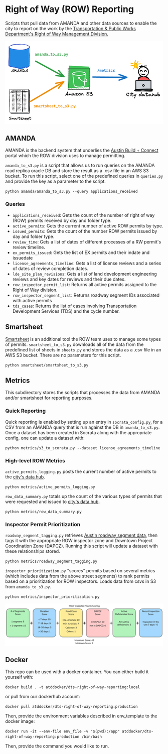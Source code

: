 # Right of Way (ROW) Reporting

Scripts that pull data from AMANDA and other data sources to enable the city to report on the work by the [Transportation & Public Works Department's Right of Way Management Division.](https://www.austintexas.gov/department/right-way-row-management)

![a flow diagram depicting data going from our source AMANDA DB to our destination city datahub.](docs/flow_diagram.png)

## AMANDA

AMANDA is the backend system that underlies the [Austin Build + Connect](https://abc.austintexas.gov/index) portal which the ROW division uses to manage permitting. 

`amanda_to_s3.py` is a script that allows us to run queries on the AMANDA read replica oracle DB and store the result as a .csv file in an AWS S3 bucket. To run this script, select one of the predefined queries in `queries.py` and provide the key as a parameter to the script.

`python amanda/amanda_to_s3.py --query applications_received`

### Queries

- `applications_received`: Gets the count of the number of right of way (ROW) permits received by day and folder type.
- `active_permits`: Gets the current number of active ROW permits by type.
- `issued_permits`: Gets the count of the number ROW permits issued by day and folder type.
- `review_time`: Gets a list of dates of different processes of a RW permit's review timeline.
- `ex_permits_issued`: Gets the list of EX permits and their indate and issuedate
- `license_agreements_timeline`: Gets a list of license reviews and a series of dates of review completion dates. 
- `lde_site_plan_revisions`: Gets a list of land development engineering reviews and key dates for reviews and their due dates.
- `row_inspector_permit_list`: Returns all active permits assigned to the Right of Way division.
- `row_inspector_segment_list`: Returns roadway segment IDs associated with active permits
- `tds_cases`: Returns the list of cases involving Transportation Development Services (TDS) and the cycle number.

## Smartsheet

[Smartsheet](https://www.smartsheet.com/) is an additional tool the ROW team uses to manage some types of permits. `smartsheet_to_s3.py` downloads all of the data from the predefined list of sheets in `sheets.py` and stores the data as a .csv file in an AWS S3 bucket. There are no parameters for this script.

`python smartsheet/smartsheet_to_s3.py`

## Metrics

This subdirectory stores the scripts that processes the data from AMANDA and/or smartsheet for reporting purposes.

### Quick Reporting

Quick reporting is enabled by setting up an entry in `socrata_config.py`, for a CSV from an AMANDA query that is run against the DB
in `amanda_to_s3.py`. Once a dataset has been created in Socrata along with the appropriate config, one can update a dataset with:

`python metrics/s3_to_scorata.py --dataset license_agreements_timeline`

### High-level ROW Metrics

`active_permits_logging.py` posts the current number of active permits to the [city's data hub](https://datahub.austintexas.gov/login). 

`python metrics/active_permits_logging.py`

`row_data_summary.py` totals up the count of the various types of permits that were requested and issued to [city's data hub](https://datahub.austintexas.gov/login). 

`python metrics/row_data_summary.py`

### Inspector Permit Prioritization

`roadway_segment_tagging.py` retrieves [Austin roadway segment data](https://services.arcgis.com/0L95CJ0VTaxqcmED/ArcGIS/rest/services/TRANSPORTATION_street_segment/FeatureServer),
then tags it with the appropriate ROW inspector zone and Downtown Project Coordination Zone (DAPCZ). Running this script 
will update a dataset with these relationships stored. 

`python metrics/roadway_segment_tagging.py`

`inspector_prioritization.py` "scores" permits based on several metrics (which includes data from the above street segments) 
to rank permits based on a prioritization for ROW inspectors. Loads data from csvs in S3 from `amanda_to_s3.py`.

`python metrics/inspector_prioritization.py`

![a diagram describing each of the components of the inspector scoring](docs/row_inspector_scoring.png)





## Docker

This repo can be used with a docker container. You can either build it yourself with:

`docker build . -t atddocker/dts-right-of-way-reporting:local`

or pull from our dockerhub account:

`docker pull atddocker/dts-right-of-way-reporting:production`

Then, provide the environment variables described in env_template to the docker image:

`docker run -it --env-file env_file -v "$(pwd):/app" atddocker/dts-right-of-way-reporting:production /bin/bash` 

Then, provide the command you would like to run.
